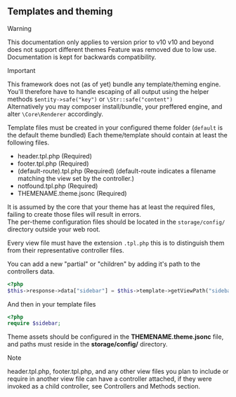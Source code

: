 ## Templates and theming
> [!WARNING]
> This documentation only applies to version prior to v10
> v10 and beyond does not support different themes
> Feature was removed due to low use.
> Documentation is kept for backwards compatibility.

> [!IMPORTANT] 
> This framework does not (as of yet) bundle any template/theming engine.  
> You'll therefore have to handle escaping of all output using the helper methods `$entity->safe("key")` or `\Str::safe("content")`  
> Alternatively you may composer install/bundle, your preffered engine, and alter `\Core\Renderer` accordingly.  

Template files must be created in your configured theme folder (`default` is the default theme bundled)
Each theme/template should contain at least the following files.  

- header.tpl.php (Required)  
- footer.tpl.php (Required)  
- (default-route).tpl.php (Required) (default-route indicates a filename matching the view set by the controller.)  
- notfound.tpl.php (Required)  
- THEMENAME.theme.jsonc (Required)

It is assumed by the core that your theme has at least the required files, failing to create those files will result in errors.  
The per-theme configuration files should be located in the `storage/config/` directory outside your web root.  
  
Every view file must have the extension `.tpl.php` this is to distinguish them from their representative controller files.  

You can add a new "partial" or "children" by adding it's path to the controllers data.
```php
<?php
$this->response->data["sidebar"] = $this->template->getViewPath("sidebar");
```

And then in your template files

```php
<?php
require $sidebar;
```

Theme assets should be configured in the **THEMENAME.theme.jsonc** file, and paths must reside in the **storage/config/** directory.  

> [!NOTE]
> header.tpl.php, footer.tpl.php, and any other view files you plan to include or require in another view file can have a controller attached, if they were invoked as a child controller, see Controllers and Methods section.